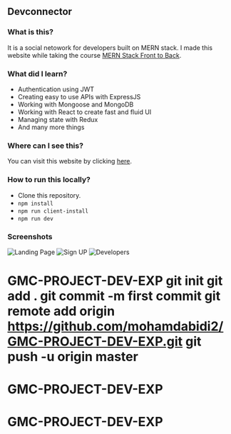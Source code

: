 ## Devconnector

### What is this?

It is a social netowork for developers built on MERN stack. I made this website while taking the course [MERN Stack Front to Back](https://www.udemy.com/mern-stack-front-to-back/).

### What did I learn?

* Authentication using JWT
* Creating easy to use APIs with ExpressJS
* Working with Mongoose and MongoDB
* Working with React to create fast and fluid UI
* Managing state with Redux
* And many more things

### Where can I see this?

You can visit this website by clicking [here](https://devconnector-1.herokuapp.com/).

### How to run this locally?

* Clone this repository.
* `npm install`
* `npm run client-install`
* `npm run dev`

### Screenshots

![Landing Page](/screenshots/landing.png)
![Sign UP](/screenshots/signup.png)
![Developers](/screenshots/developers.png)
# GMC-PROJECT-DEV-EXP git init git add . git commit -m first commit git remote add origin https://github.com/mohamdabidi2/GMC-PROJECT-DEV-EXP.git git push -u origin master
# GMC-PROJECT-DEV-EXP
# GMC-PROJECT-DEV-EXP
